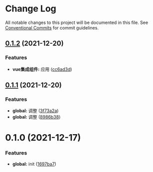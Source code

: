 # Change Log

All notable changes to this project will be documented in this file.
See [Conventional Commits](https://conventionalcommits.org) for commit guidelines.

## [0.1.2](https://github.com/zhouzuchuan/dseven-vue/compare/@dseven/vue@0.1.1...@dseven/vue@0.1.2) (2021-12-20)


### Features

* **vue集成组件:** 应用 ([cc6ad3d](https://github.com/zhouzuchuan/dseven-vue/commit/cc6ad3d94a0feb7d83be9ab7e0a331fbac309c2b))





## [0.1.1](https://github.com/zhouzuchuan/dseven-vue/compare/@dseven/vue@0.1.0...@dseven/vue@0.1.1) (2021-12-20)


### Features

* **global:** 调整 ([3f73a2a](https://github.com/zhouzuchuan/dseven-vue/commit/3f73a2a488a9af7151cbc5adb843d49ad7a54a3b))
* **global:** 调整 ([8986b38](https://github.com/zhouzuchuan/dseven-vue/commit/8986b38d35d1dde177cc1da1a60436652d3c28e9))





# 0.1.0 (2021-12-17)


### Features

* **global:** init ([1697ba7](https://github.com/zhouzuchuan/dseven-vue/commit/1697ba73a9e5bee2ea330274a518ba4cb108c974))
